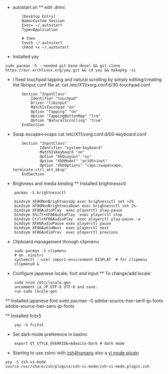 * autostart.sh 
    ** edit .dmrc
    ```
        [Desktop Entry]
        Name=Custom Session
        Exec= ~/.autostart
        Type=Application

        # then
        touch ~/.autostart
        chmod +x ~/.autostart
    ```

* Installed yay
```
sudo pacman -S --needed git base-devel && git clone https://aur.archlinux.org/yay.git && cd yay && makepkg -si
```

* I fixed touchpad tapping and natural scrolling by simply editing/creating the libinput conf file at:
    cat /etc/X11/xorg.conf.d/30-touchpad.conf
    ```
        Section "InputClass"
            Identifier "touchpad"
            Driver "libinput"
            MatchIsTouchpad "on"
            Option "Tapping" "on"
            Option "TappingButtonMap" "lrm"
            Option "NaturalScrolling" "true"
        EndSection
    ```

* Swap escape<->caps
cat /etc/X11/xorg.conf.d/00-keyboard.conf
    ```
        Section "InputClass"
                Identifier "system-keyboard"
                MatchIsKeyboard "on"
                Option "XkbLayout" "us"
                Option "XkbModel" "pc105+inet"
                Option "XkbOptions" "caps:swapescape, terminate:ctrl_alt_bksp"
        EndSection
    ```

* Brighness and media binding
** Installed brightnessctl
```
    pacman -S brightnessctl
```
```
    bindsym XF86MonBrightnessUp exec brighnessctl set +2%
    bindsym XF86MonBrightnessDown exec brighnessctl set 2%-
    bindsym XF86AudioPlay  exec playerctl play-pause
    bindsym Shift+XF86AudioPlay  exec playerctl stop
    bindsym Ctrl+XF86AudioPlay  exec playerctl play-pause -a
    bindsym XF86AudioPause exec playerctl pause
    bindsym XF86AudioNext  exec playerctl next
    bindsym XF86AudioPrev  exec playerctl previous
```

* Clipboard management through clipmenu
```
    sudo pacman -S clipmenu
    # on .xinitrc
    systemctl --user import-environment DISPLAY  # for clipmenu
    clipmenud &
```


* Configure japanese locale, font and input
** To change/add locale:
```
    sudo nvim /etc/locale.gen
    uncomment ja_JP.UTF-8 UTF-8 and save.
    run sudo locale-gen
```

** Installed japanese font
sudo pacman -S adobe-source-han-serif-jp-fonts adobe-source-han-sans-jp-fonts

** Installed fcitx5
```
    yay -S fcitx5
```

* Set dark mode preference
in bashrc
```
    export QT_STYLE_OVERRIDE=Adwaita-Dark # dark mode
```

* Starting to use zshrc with [zsh4humans](https://github.com/romkatv/zsh4humans)
also a [vi mode plugin](https://github.com/jeffreytse/zsh-vi-mode)
```
yay -S zsh-vi-mode
source /usr/share/zsh/plugins/zsh-vi-mode/zsh-vi-mode.plugin.zsh
```

